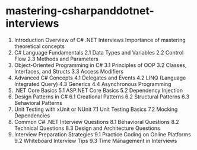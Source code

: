 # mastering-csharpanddotnet-interviews

1. Introduction
Overview of C# .NET Interviews
Importance of mastering theoretical concepts
2. C# Language Fundamentals
2.1 Data Types and Variables
2.2 Control Flow
2.3 Methods and Parameters
3. Object-Oriented Programming in C#
3.1 Principles of OOP
3.2 Classes, Interfaces, and Structs
3.3 Access Modifiers
4. Advanced C# Concepts
4.1 Delegates and Events
4.2 LINQ (Language Integrated Query)
4.3 Generics
4.4 Asynchronous Programming
5. .NET Core Basics
5.1 ASP.NET Core Basics
5.2 Dependency Injection
6. Design Patterns in C#
6.1 Creational Patterns
6.2 Structural Patterns
6.3 Behavioral Patterns
7. Unit Testing with xUnit or NUnit
7.1 Unit Testing Basics
7.2 Mocking Dependencies
8. Common C# .NET Interview Questions
8.1 Behavioral Questions
8.2 Technical Questions
8.3 Design and Architecture Questions
9. Interview Preparation Strategies
9.1 Practice Coding on Online Platforms
9.2 Whiteboard Interview Tips
9.3 Time Management in Interviews
